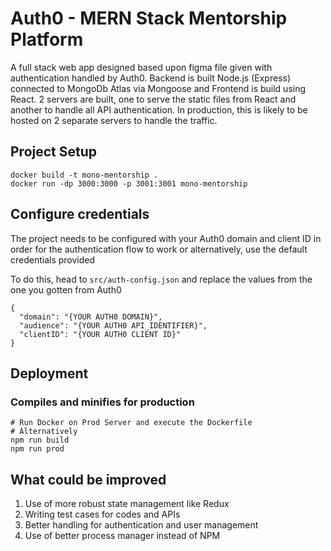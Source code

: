 # Auth0 - MERN Stack Mentorship Platform

A full stack web app designed based upon figma file given with authentication handled by Auth0. Backend is built Node.js (Express) connected to MongoDb Atlas via Mongoose and Frontend is build using React. 2 servers are built, one to serve the static files from React and another to handle all API authentication. In production, this is likely to be hosted on 2 separate servers to handle the traffic.

## Project Setup

```
docker build -t mono-mentorship .
docker run -dp 3000:3000 -p 3001:3001 mono-mentorship
```

## Configure credentials

The project needs to be configured with your Auth0 domain and client ID in order for the authentication flow to work or alternatively, use the default credentials provided

To do this, head to `src/auth-config.json` and replace the values from the one you gotten from Auth0

```{json}
{
  "domain": "{YOUR AUTH0 DOMAIN}",
  "audience": "{YOUR AUTH0 API_IDENTIFIER}",
  "clientID": "{YOUR AUTH0 CLIENT ID}"
}

```

## Deployment

### Compiles and minifies for production

```
# Run Docker on Prod Server and execute the Dockerfile
# Alternatively
npm run build
npm run prod
```

## What could be improved

1. Use of more robust state management like Redux
2. Writing test cases for codes and APIs
3. Better handling for authentication and user management
4. Use of better process manager instead of NPM

```

```
